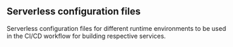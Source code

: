 ## Serverless configuration files

Serverless configuration files for different runtime environments to be used in the CI/CD workflow for building respective services.
